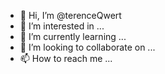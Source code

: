 - 👋 Hi, I’m @terenceQwert
- 👀 I’m interested in ...
- 🌱 I’m currently learning ...
- 💞️ I’m looking to collaborate on ...
- 📫 How to reach me ...

<!---
terenceQwert/terenceQwert is a ✨ special ✨ repository because its `README.md` (this file) appears on your GitHub profile.
You can click the Preview link to take a look at your changes.
--->
